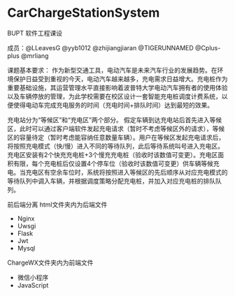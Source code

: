 ﻿# CarChargeStationSystem


BUPT 软件工程课设

成员：@LLeavesG @yyb1012 @zhijiangjiaran @TIGERUNNAMED @Cplus-plus @mrliang

课题基本要求：
   作为新型交通工具，电动汽车是未来汽车行业的发展趋势。在环境保护日益受到重视的今天，电动汽车越来越多，充电需求日益增大。充电桩作为重要基础设施，其运营管理水平直接影响着波普特大学电动汽车拥有者的使用体验以及车辆停放的管理，为此学校需要在校区设计一套智能充电桩调度计费系统，以便使得电动车完成充电服务的时间（充电时间+排队时间）达到最短的效果。
   
充电站分为“等候区”和“充电区”两个部分。
假定车辆到达充电站后首先进入等候区，此时可以通过客户端软件发起充电请求（暂时不考虑等候区外的请求），等候区的容量待定（暂时考虑能容纳任意数量车辆）。用户在等候区发起充电请求后，将按照充电模式（快/慢）进入不同的等待队列，此后等待系统叫号进入充电区。
充电区安装有2个快充充电桩+3个慢充充电桩（验收时该数值可变更）。充电区面积有限，每个充电桩后仅设置4个停车位（验收时该数值可变更）供车辆等候充电。当充电区有空余车位时，系统将按照进入等候区的先后顺序从对应充电模式的等待队列中调入车辆，并根据调度策略分配充电桩，并加入对应充电桩的排队队列。 

前后端分离 
html文件夹内为后端文件
  - Nginx
  - Uwsgi
  - Flask
  - Jwt
  - Mysql
  
ChargeWX文件夹内为前端文件
  - 微信小程序
  - JavaScript
